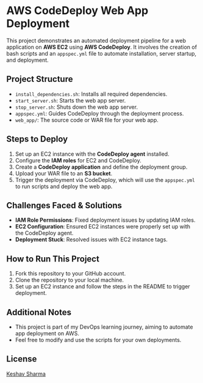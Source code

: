 # AWS CodeDeploy Web App Deployment

This project demonstrates an automated deployment pipeline for a web application on **AWS EC2** using **AWS CodeDeploy**. It involves the creation of bash scripts and an `appspec.yml` file to automate installation, server startup, and deployment.

## Project Structure
- `install_dependencies.sh`: Installs all required dependencies.
- `start_server.sh`: Starts the web app server.
- `stop_server.sh`: Shuts down the web app server.
- `appspec.yml`: Guides CodeDeploy through the deployment process.
- `web_app/`: The source code or WAR file for your web app.

## Steps to Deploy
1. Set up an EC2 instance with the **CodeDeploy agent** installed.
2. Configure the **IAM roles** for EC2 and CodeDeploy.
3. Create a **CodeDeploy application** and define the deployment group.
4. Upload your WAR file to an **S3 bucket**.
5. Trigger the deployment via CodeDeploy, which will use the `appspec.yml` to run scripts and deploy the web app.

## Challenges Faced & Solutions
- **IAM Role Permissions**: Fixed deployment issues by updating IAM roles.
- **EC2 Configuration**: Ensured EC2 instances were properly set up with the CodeDeploy agent.
- **Deployment Stuck**: Resolved issues with EC2 instance tags.

## How to Run This Project
1. Fork this repository to your GitHub account.
2. Clone the repository to your local machine.
3. Set up an EC2 instance and follow the steps in the README to trigger deployment.

## Additional Notes
- This project is part of my DevOps learning journey, aiming to automate app deployment on AWS.
- Feel free to modify and use the scripts for your own deployments.

## License
[Keshav Sharma](LICENS)
